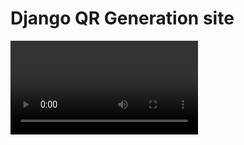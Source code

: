 # Django QR Generation site
<video src="[simplescreenrecorder-2024-04-19_23.52.54.mp4](https://github.com/muradaliyev88/qr_code_generate/blob/main/simplescreenrecorder-2024-04-19_23.52.54.mp4)" width="300" />


<img src="static/images/qr-code-area-3d-illustration_118019-6256.jpg" width=50% height=50%>
